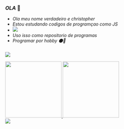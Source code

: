 ### *OLA* 🖤

- *Ola meu nome verdadeiro e christopher*
- *Estou estudando codigos de programçao como JS*
- ![](https://img.icons8.com/?size=1x&id=hKrJAdwqbGgG&format=gif)
- *Uso isso como repositorio de programas*
- *Programar por hobby 🌑🍃*  


![]()




![](https://media.tenor.com/WLcbm7ihHHsAAAAM/aesthetic.gif)






 
 
 
<div>
<a href="https://github.com/zharzinhoo">
<img height="180em" src="https://github-readme-stats.vercel.app/api/top-langs/?username=zharzinhoo&layout=compact&langs_count=7&theme=dracula"/>
<img height="180em" src="https://github-readme-stats.vercel.app/api?username=zharzinhoo&show_icons=true&theme=dracula&include_all_commits=true&count_private=true"/>
</div>
<a href="https://instagram.com/zharzinho" target="_blank"><img src="https://img.shields.io/badge/-Instagram-%23E4405F?style=for-the-badge&logo=instagram&logoColor=white" target="_blank"></a>
